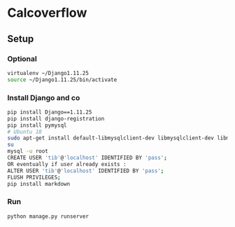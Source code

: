 # Calcoverflow

## Setup

### Optional

```bash
virtualenv ~/Django1.11.25
source ~/Django1.11.25/bin/activate
```

### Install Django and co

```bash
pip install Django==1.11.25
pip install django-registration
pip install pymysql
# Ubuntu 18
sudo apt-get install default-libmysqlclient-dev libmysqlclient-dev libmysqlclient20 python-mysqldb mysql-client-core-5.7 mysql-server 
su 
mysql -u root
CREATE USER 'tib'@'localhost' IDENTIFIED BY 'pass';
OR eventually if user already exists :
ALTER USER 'tib'@'localhost' IDENTIFIED BY 'pass';
FLUSH PRIVILEGES;
pip install markdown
```

### Run

```bash
python manage.py runserver
```
